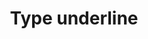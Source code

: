 ---
title: Type underline
tags: ["type", "underline", "text", "font", "style", "emphasis", "format", "mark"]
icon: type-underline
svg: '<svg xmlns="http://www.w3.org/2000/svg" width="24" height="24" fill="none" viewBox="0 0 24 24" stroke-width="1.5" stroke-linecap="round" stroke-linejoin="round" stroke="currentColor"><path d="M6 3v7.539c0 1.713.632 3.357 1.757 4.569S10.41 17 12 17s3.117-.68 4.243-1.892C17.368 13.896 18 12.252 18 10.538V3M4 21h16"/></svg>'
---